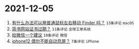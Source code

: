 # 2021-12-05

1. [有什么办法可以用普通鼠标左右移动 Finder 吗？](https://www.v2ex.com/t/820110) `13条评论` `macOS`
1. [简书网站证书过期？](https://www.v2ex.com/t/820107) `11条评论` `全球工单系统`
1. [给微信一个建议](https://www.v2ex.com/t/820114) `10条评论` `微信`
1. [iphone12 偶尔不能自动息屏？](https://www.v2ex.com/t/820112) `7条评论` `iPhone`
